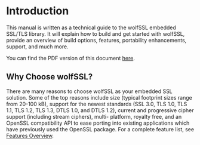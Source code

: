 # Introduction

This manual is written as a technical guide to the wolfSSL embedded SSL/TLS library. It
will explain how to build and get started with wolfSSL, provide an overview of build
options, features, portability enhancements, support, and much more. 

You can find the PDF version of this document [here](https://www.wolfssl.com/documentation/wolfSSL-Manual.pdf).

## Why Choose wolfSSL?

There are many reasons to choose wolfSSL as your embedded SSL solution. Some of
the top reasons include size (typical footprint sizes range from 20-100 kB), support for
the newest standards (SSL 3.0, TLS 1.0, TLS 1.1, TLS 1.2, TLS 1.3, DTLS 1.0, and
DTLS 1.2), current and progressive cipher support (including stream ciphers), multi-
platform, royalty free, and an OpenSSL compatibility API to ease porting into existing
applications which have previously used the OpenSSL package. For a complete feature
list, see [Features Overview](chapter04.md#features-overview).
